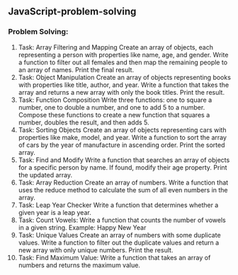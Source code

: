 ## JavaScript-problem-solving
### Problem Solving:
1. Task: Array Filtering and Mapping
Create an array of objects, each representing a person with properties like name, age, and gender. Write a function to filter out all females and then map the remaining people to an array of names. Print the final result.
2. Task: Object Manipulation
Create an array of objects representing books with properties like title, author, and year. Write a function that takes the array and returns a new array with only the book titles. Print the result.
3. Task: Function Composition
Write three functions: one to square a number, one to double a number, and one to add 5 to a number. Compose these functions to create a new function that squares a number, doubles the result, and then adds 5.
4. Task: Sorting Objects
Create an array of objects representing cars with properties like make, model, and year. Write a function to sort the array of cars by the year of manufacture in ascending order. Print the sorted array.
5. Task: Find and Modify
Write a function that searches an array of objects for a specific person by name. If found, modify their age property. Print the updated array.
6. Task: Array Reduction
Create an array of numbers. Write a function that uses the reduce method to calculate the sum of all even numbers in the array.
7. Task: Leap Year Checker
Write a function that determines whether a given year is a leap year.
8. Task: Count Vowels:
Write a function that counts the number of vowels in a given string.
Example: Happy New Year
9. Task: Unique Values
Create an array of numbers with some duplicate values. Write a function to filter out the duplicate values and return a new array with only unique numbers. Print the result.
10. Task: Find Maximum Value:
Write a function that takes an array of numbers and returns the maximum value.
